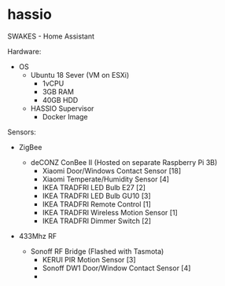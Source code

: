 # hassio
SWAKES - Home Assistant

Hardware:
 - OS
   - Ubuntu 18 Sever (VM on ESXi)
     - 1vCPU
     - 3GB RAM
     - 40GB HDD
   - HASSIO Supervisor
     - Docker Image
     
Sensors:
 - ZigBee
   - deCONZ ConBee II (Hosted on separate Raspberry Pi 3B)
     - Xiaomi Door/Windows Contact Sensor [18]
     - Xiaomi Temperate/Humidity Sensor [4]
     - IKEA TRADFRI LED Bulb E27 [2]
     - IKEA TRADFRI LED Bulb GU10 [3]
     - IKEA TRADFRI Remote Control [1]
     - IKEA TRADFRI Wireless Motion Sensor [1]
     - IKEA TRADFRI Dimmer Switch [2]

 - 433Mhz RF
   - Sonoff RF Bridge (Flashed with Tasmota)
     - KERUI PIR Motion Sensor [3]
     - Sonoff DW1 Door/Window Contact Sensor [4]
     - 

    
